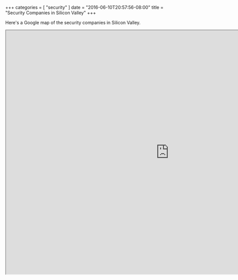 +++
categories = [ "security" ]
date = "2016-06-10T20:57:56-08:00"
title = "Security Companies in Silicon Valley"
+++

Here's a Google map of the security companies in Silicon Valley. 

<iframe src="https://www.google.com/maps/d/embed?mid=1fxzcNT38ZFENib2OAtSvO3X0f08" width="1024" height="768"></iframe>